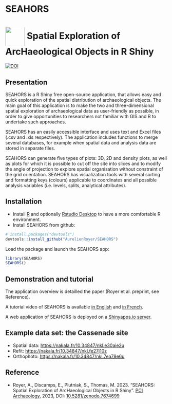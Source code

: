 SEAHORS
================

# [<img src="https://raw.githubusercontent.com/AurelienRoyer/SEAHORS/main/www/logo1.png" height="60em" align="center"/>](https://github.com/AurelienRoyer/SEAHORS) Spatial Exploration of ArcHaeological Objects in R Shiny

[![DOI](https://zenodo.org/badge/581203118.svg)](https://zenodo.org/badge/latestdoi/581203118)

## Presentation

SEAHORS is a R Shiny free open-source application, that allows easy and
quick exploration of the spatial distribution of archaeological objects.
The main goal of this application is to make the two and
three-dimensional spatial exploration of archaeological data as
user-friendly as possible, in order to give opportunities to researchers
not familiar with GIS and R to undertake such approaches.

SEAHORS has an easily accessible interface and uses text and Excel files
(.csv and .xls respectively). The application includes functions to
merge several databases, for example when spatial data and analysis data
are stored in separate files.

SEAHORS can generate five types of plots: 3D, 2D and density plots, as
well as plots for which it is possible to cut off the site into slices
and to modify the angle of projection to explore spatial organisation
without constraint of the grid orientation. SEAHORS has visualization
tools with several sorting and formatting keys (colours) applicable to
coordinates and all possible analysis variables (i.e. levels, splits,
analytical attributes).

## Installation

  - Install [R](https://www.r-project.org) and optionally [Rstudio
    Desktop](https://posit.co/download/rstudio-desktop/) to have a more
    comfortable R environment.
  - Install SEAHORS from github:

<!-- end list -->

``` r
# install.packages("devtools")
devtools::install_github("AurelienRoyer/SEAHORS")
```

Load the package and launch the SEAHORS app:

``` r
library(SEAHORS)
SEAHORS()
```

## Demonstration and tutorial

The application overview is detailled the paper (Royer et al. preprint,
see Reference).

A tutorial video of SEAHORS is available [in
English](https://nakala.fr/10.34847/nkl.3fdd6h8j) and [in
French](https://nakala.fr/10.34847/nkl.65bf1h72).

A web application of SEAHORS is deployed on a [Shinyapps.io
server](https://aurelienroyer.shinyapps.io/Seahors).

## Example data set: the Cassenade site

  - Spatial data: <https://nakala.fr/10.34847/nkl.e30aie2u>
  - Refit: <https://nakala.fr/10.34847/nkl.fe27j10z>
  - Orthophoto: <https://nakala.fr/10.34847/nkl.7ea78e6u>

## Reference

  - Royer, A., Discamps, E., Plutniak, S., Thomas, M. 2023.
    “SEAHORS: Spatial Exploration of ArcHaeological Objects in R Shiny”.
    [PCI Archaeology](https://archaeo.peercommunityin.org/),
    2023, DOI:
    [10.5281/zenodo.7674699](https://doi.org/10.5281/zenodo.7674699)
